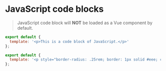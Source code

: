 # JavaScript code blocks

> JavaScript code block will **NOT** be loaded as a Vue component by default.

```js
export default {
  template: '<p>This is a code block of JavaScript.</p>'
};
```

<!-- vue-component -->

```js
export default {
  template: '<p style="border-radius: .25rem; border: 1px solid #eee; color: green; margin-bottom: 1rem; padding: .5rem 1rem;">This is a code block of JavaScript too, and will be loaded as a Vue component because of the predefined <code>&lt;!-- vue-component --&gt;</code> comment.</p>'
};
```
